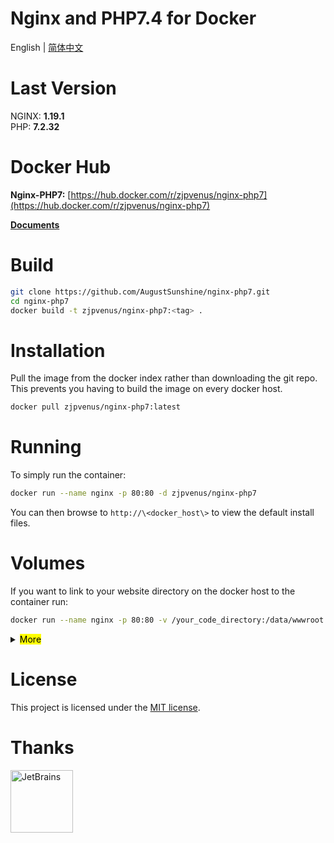 # Nginx and PHP7.4 for Docker

English | [简体中文](./README_CN.md)

# Last Version
NGINX: **1.19.1**   
PHP:   **7.2.32**

# Docker Hub   
**Nginx-PHP7:** [https://hub.docker.com/r/zjpvenus/nginx-php7](https://hub.docker.com/r/zjpvenus/nginx-php7)   

**[Documents](https://github.com/AugustSunshine/nginx-php7)**

# Build
```sh
git clone https://github.com/AugustSunshine/nginx-php7.git
cd nginx-php7
docker build -t zjpvenus/nginx-php7:<tag> .
```

# Installation
Pull the image from the docker index rather than downloading the git repo. This prevents you having to build the image on every docker host.

```sh   
docker pull zjpvenus/nginx-php7:latest
```

# Running
To simply run the container:

```sh
docker run --name nginx -p 80:80 -d zjpvenus/nginx-php7
```
You can then browse to ```http://\<docker_host\>``` to view the default install files.

# Volumes
If you want to link to your website directory on the docker host to the container run:

```sh
docker run --name nginx -p 80:80 -v /your_code_directory:/data/wwwroot -d zjpvenus/nginx-php7
```

<details>
    <summary><mark>More</mark></summary>

```
docker run --name nginx -p 80:80 \
-v /your_code_directory:/data/wwwroot \
-v /your_nginx_log_path:/data/wwwlogs \
-v /your_nginx_conf_path:/data/server/nginx \
-v /your_php_extension_ini:/data/server/php/ini \
-v /your_php_extension_file:/data/server/php/extension \
-d zjpvenus/nginx-php7
```

# Enabling Extensions With Source
Add **ext-xxx.ini** to folder ```/your_php_extension_ini```, source ```/your_php_extension_file```. then run the command:   
```sh
docker run --name nginx \
-p 80:80 -d \
-v /your_php_extension_ini:/data/server/php/ini \
-v /your_php_extension_file:/data/server/php/extension \
zjpvenus/nginx-php7
```

**/your_php_extension_ini/ext-xxx.ini** file content:   
```
extension=redis
```

**/your_php_extension_file/extension.sh** file content:   
```
curl -Lk https://github.com/swoole/swoole-src/archive/v4.4.14.tar.gz | gunzip | tar x -C /home/extension && \
cd /home/extension/swoole-src-4.4.14 && \
/usr/local/php/bin/phpize && \
./configure --with-php-config=/usr/local/php/bin/php-config && \
make && make install
```

</details>

# License
This project is licensed under the [MIT license](https://github.com/skiy/nginx-php7/blob/master/LICENSE).   

# Thanks
<a href="https://www.jetbrains.com/?from=nginx-php7" target="_blank"><img src="https://camo.githubusercontent.com/d4143cfccf26532a30c578a2689bafcc5aa41572/68747470733a2f2f676f6672616d652e6f72672f696d616765732f6a6574627261696e732e706e67" width="100" alt="JetBrains"/></a>